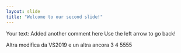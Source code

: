 ```yaml
---
layout: slide
title: "Welcome to our second slide!"
---
```

Your text: Added another comment here
Use the left arrow to go back!

Altra modifica da VS2019
e un altra ancora
3
4
5555